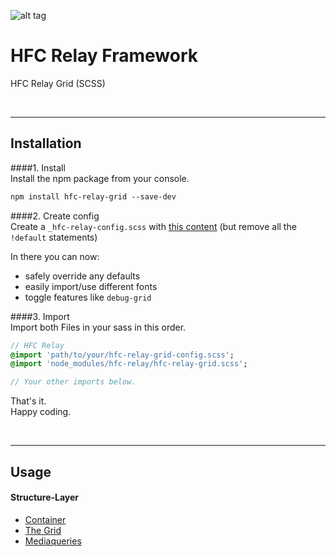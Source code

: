 ![alt tag](https://dl.dropboxusercontent.com/u/7534528/HFC/Relay/relay_logo.jpg)

# HFC Relay Framework
HFC Relay Grid (SCSS)

<br><hr>
## Installation

####1. Install<br>
Install the npm package from your console.
```sass
npm install hfc-relay-grid --save-dev
```

####2. Create config<br> 
Create a `_hfc-relay-config.scss` with [this content](src/_hfc-relay-grid-config.scss) (but remove all the `!default` statements) <br>

In there you can now:
- safely override any defaults
- easily import/use different fonts 
- toggle features like `debug-grid`


####3. Import<br> 
Import both Files in your sass in this order.
```sass
// HFC Relay
@import 'path/to/your/hfc-relay-grid-config.scss';
@import 'node_modules/hfc-relay/hfc-relay-grid.scss';

// Your other imports below.
```

That's it. <br>
Happy coding.


<br><hr>
## Usage

#### Structure-Layer
- [Container](docs/container.md)
- [The Grid](docs/grid.md)
- [Mediaqueries](docs/mediaqueries.md)
